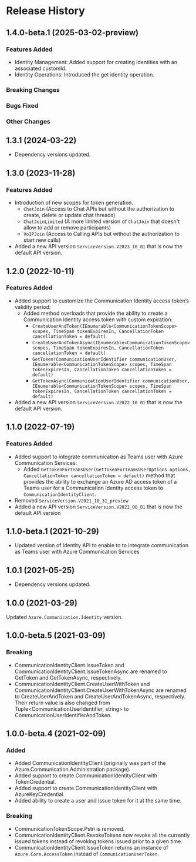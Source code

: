 # Release History

## 1.4.0-beta.1 (2025-03-02-preview)

### Features Added

- Identity Management: Added support for creating identities with an associated customId.
- Identity Operations: Introduced the get identity operation.

### Breaking Changes

### Bugs Fixed

### Other Changes

## 1.3.1 (2024-03-22)
- Dependency versions updated.

## 1.3.0 (2023-11-28)

### Features Added
- Introduction of new scopes for token generation.
    - `ChatJoin` (Access to Chat APIs but without the authorization to create, delete or update chat threads)
    - `ChatJoinLimited` (A more limited version of `ChatJoin` that doesn't allow to add or remove participants)
    - `VoIPJoin` (Access to Calling APIs but without the authorization to start new calls)
- Added a new API version `ServiceVersion.V2023_10_01` that is now the default API version.

## 1.2.0 (2022-10-11)

### Features Added
- Added support to customize the Communication Identity access token’s validity period:
    - Added method overloads that provide the ability to create a Communication Identity access token with custom expiration:
        - `CreateUserAndToken(IEnumerable<CommunicationTokenScope> scopes, TimeSpan tokenExpiresIn, CancellationToken cancellationToken = default)`
        - `CreateUserAndTokenAsync(IEnumerable<CommunicationTokenScope> scopes, TimeSpan tokenExpiresIn, CancellationToken cancellationToken = default)`
        - `GetToken(CommunicationUserIdentifier communicationUser, IEnumerable<CommunicationTokenScope> scopes, TimeSpan tokenExpiresIn, CancellationToken cancellationToken = default)`
        - `GetTokenAsync(CommunicationUserIdentifier communicationUser, IEnumerable<CommunicationTokenScope> scopes, TimeSpan tokenExpiresIn, CancellationToken cancellationToken = default)`
- Added a new API version `ServiceVersion.V2022_10_01` that is now the default API version.

## 1.1.0 (2022-07-19)

### Features Added
- Added support to integrate communication as Teams user with Azure Communication Services:
    - Added `GetTokenForTeamsUser(GetTokenForTeamsUserOptions options, CancellationToken cancellationToken = default)` method that provides the ability to exchange an Azure AD access token of a Teams user for a Communication Identity access token to `CommunicationIdentityClient`.
- Removed `ServiceVersion.V2021_10_31_preview`
- Added a new API version `ServiceVersion.V2022_06_01` that is now the default API version

## 1.1.0-beta.1 (2021-10-29)
- Updated version of Identity API to enable to to integrate communication as Teams user with Azure Communication Services

## 1.0.1 (2021-05-25)
- Dependency versions updated.

## 1.0.0 (2021-03-29)
Updated `Azure.Communication.Identity` version.


## 1.0.0-beta.5 (2021-03-09)
### Breaking
- CommunicationIdentityClient.IssueToken and CommunicationIdentityClient.IssueTokenAsync are renamed to GetToken and GetTokenAsync, respectively.
- CommunicationIdentityClient.CreateUserWithToken and CommunicationIdentityClient.CreateUserWithTokenAsync are renamed to CreateUserAndToken and CreateUserAndTokenAsync, respectively. Their return value is also changed from Tuple<CommunicationUserIdentifier, string> to CommunicationUserIdentifierAndToken.

## 1.0.0-beta.4 (2021-02-09)

### Added
- Added CommunicationIdentityClient (originally was part of the Azure.Communication.Administration package).
- Added support to create CommunicationIdentityClient with TokenCredential.
- Added support to create CommunicationIdentityClient with AzureKeyCredential.
- Added ability to create a user and issue token for it at the same time.

### Breaking
- CommunicationTokenScope.Pstn is removed.
- CommunicationIdentityClient.RevokeTokens now revoke all the currently issued tokens instead of revoking tokens issued prior to a given time.
- CommunicationIdentityClient.IssueToken returns an instance of `Azure.Core.AccessToken` instead of `CommunicationUserToken`.

<!-- LINKS -->
[read_me]: https://github.com/Azure/azure-sdk-for-net/blob/main/sdk/communication/Azure.Communication.Identity/README.md
[documentation]: https://learn.microsoft.com/azure/communication-services/quickstarts/access-tokens?pivots=programming-language-csharp
